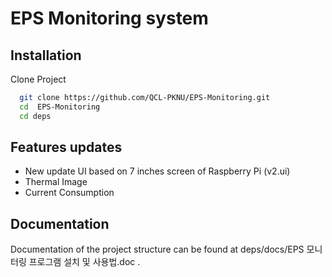 
# EPS Monitoring system



## Installation


Clone Project

```bash
  git clone https://github.com/QCL-PKNU/EPS-Monitoring.git
  cd  EPS-Monitoring 
  cd deps
```

## Features updates
- New update UI based on 7 inches screen of Raspberry Pi (v2.ui)
- Thermal Image 
- Current Consumption
  
## Documentation

Documentation of the project structure can be found at
deps/docs/EPS 모니터링 프로그램 설치 및 사용법.doc . 

